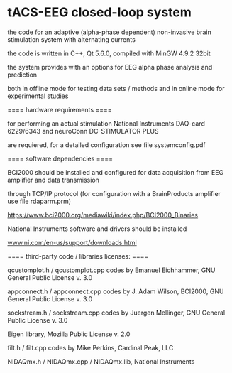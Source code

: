 # tACS-EEG closed-loop system 

the code for an adaptive (alpha-phase dependent) non-invasive brain stimulation system with alternating currents

the code is written in C++, Qt 5.6.0, compiled with MinGW 4.9.2 32bit

the system provides with an options for EEG alpha phase analysis and prediction 

both in offline mode for testing data sets / methods and in online mode for experimental studies

==== hardware requirements ====

for performing an actual stimulation National Instruments DAQ-card 6229/6343 and neuroConn DC-STIMULATOR PLUS

are requiered, for a detailed configuration see file systemconfig.pdf 

==== software dependencies ====

BCI2000 should be installed and configured for data acquisition from EEG amplifier and data transmission 

through TCP/IP protocol (for configuration with a BrainProducts amplifier use file rdaparm.prm)

https://www.bci2000.org/mediawiki/index.php/BCI2000_Binaries

National Instruments software and drivers should be installed

www.ni.com/en-us/support/downloads.html

==== third-party code / libraries licenses: ====

qcustomplot.h / qcustomplot.cpp codes by Emanuel Eichhammer, GNU General Public License v. 3.0    

appconnect.h / appconnect.cpp codes by J. Adam Wilson, BCI2000, GNU General Public License v. 3.0

sockstream.h / sockstream.cpp codes by Juergen Mellinger, GNU General Public License v. 3.0

Eigen library, Mozilla Public License v. 2.0

filt.h / filt.cpp codes by Mike Perkins, Cardinal Peak, LLC

NIDAQmx.h / NIDAQmx.cpp / NIDAQmx.lib, National Instruments
